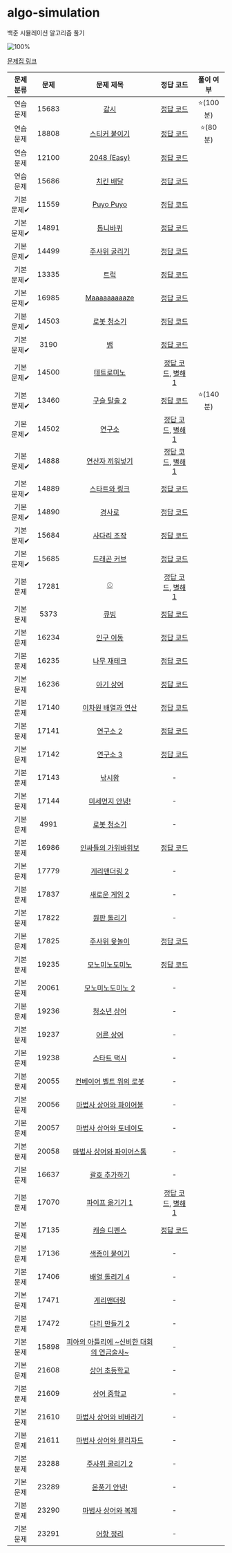 # algo-simulation
백준 시뮬레이션 알고리즘 풀기


![100%](https://progress-bar.dev/3/?scale=60&title=progress&width=250&color=babaca&suffix=/60)

[문제집 링크](https://www.acmicpc.net/workbook/view/7316)

| 문제 분류 | 문제 | 문제 제목 | 정답 코드 | 풀이 여부 |
| :--: | :--: | :--: | :--: | :--: |
| 연습 문제 | 15683 | [감시](https://www.acmicpc.net/problem/15683) | [정답 코드](../0x0D/solutions/15683.cpp) | ⭐️(100분) |
| 연습 문제 | 18808 | [스티커 붙이기](https://www.acmicpc.net/problem/18808) | [정답 코드](../0x0D/solutions/18808.cpp) | ⭐️(80분) |
| 연습 문제 | 12100 | [2048 (Easy)](https://www.acmicpc.net/problem/12100) | [정답 코드](../0x0D/solutions/12100.cpp) | |
| 연습 문제 | 15686 | [치킨 배달](https://www.acmicpc.net/problem/15686) | [정답 코드](../0x0D/solutions/15686.cpp) | |
| 기본 문제✔ | 11559 | [Puyo Puyo](https://www.acmicpc.net/problem/11559) | [정답 코드](../0x0D/solutions/11559.cpp) | |
| 기본 문제✔ | 14891 | [톱니바퀴](https://www.acmicpc.net/problem/14891) | [정답 코드](../0x0D/solutions/14891.cpp) | |
| 기본 문제✔ | 14499 | [주사위 굴리기](https://www.acmicpc.net/problem/14499) | [정답 코드](../0x0D/solutions/14499.cpp) | |
| 기본 문제✔ | 13335 | [트럭](https://www.acmicpc.net/problem/13335) | [정답 코드](../0x0D/solutions/13335.cpp) | |
| 기본 문제✔ | 16985 | [Maaaaaaaaaze](https://www.acmicpc.net/problem/16985) | [정답 코드](../0x0D/solutions/16985.cpp) | |
| 기본 문제✔ | 14503 | [로봇 청소기](https://www.acmicpc.net/problem/14503) | [정답 코드](../0x0D/solutions/14503.cpp) | |
| 기본 문제✔ | 3190 | [뱀](https://www.acmicpc.net/problem/3190) | [정답 코드](../0x0D/solutions/3190.cpp) | |
| 기본 문제✔ | 14500 | [테트로미노](https://www.acmicpc.net/problem/14500) | [정답 코드](../0x0D/solutions/14500.cpp), [별해 1](../0x0D/solutions/14500_1.cpp) ||
| 기본 문제✔ | 13460 | [구슬 탈출 2](https://www.acmicpc.net/problem/13460) | [정답 코드](../0x0D/solutions/13460.cpp) | ⭐️(140분) |
| 기본 문제✔ | 14502 | [연구소](https://www.acmicpc.net/problem/14502) | [정답 코드](../0x0D/solutions/14502.cpp), [별해 1](../0x0D/solutions/14502_1.cpp) | |
| 기본 문제✔ | 14888 | [연산자 끼워넣기](https://www.acmicpc.net/problem/14888) | [정답 코드](../0x0D/solutions/14888.cpp), [별해 1](../0x0D/solutions/14888_1.cpp) | |
| 기본 문제✔ | 14889 | [스타트와 링크](https://www.acmicpc.net/problem/14889) | [정답 코드](../0x0D/solutions/14889.cpp) | |
| 기본 문제✔ | 14890 | [경사로](https://www.acmicpc.net/problem/14890) | [정답 코드](../0x0D/solutions/14890.cpp) | |
| 기본 문제✔ | 15684 | [사다리 조작](https://www.acmicpc.net/problem/15684) | [정답 코드](../0x0D/solutions/15684.cpp) | |
| 기본 문제✔ | 15685 | [드래곤 커브](https://www.acmicpc.net/problem/15685) | [정답 코드](../0x0D/solutions/15685.cpp) | |
| 기본 문제 | 17281 | [⚾](https://www.acmicpc.net/problem/17281) | [정답 코드](../0x0D/solutions/17281.cpp), [별해 1](../0x0D/solutions/17281_1.cpp) | |
| 기본 문제 | 5373 | [큐빙](https://www.acmicpc.net/problem/5373) | [정답 코드](../0x0D/solutions/5373.cpp) | |
| 기본 문제 | 16234 | [인구 이동](https://www.acmicpc.net/problem/16234) | [정답 코드](../0x0D/solutions/16234.cpp) | |
| 기본 문제 | 16235 | [나무 재테크](https://www.acmicpc.net/problem/16235) | [정답 코드](../0x0D/solutions/16235.cpp) | |
| 기본 문제 | 16236 | [아기 상어](https://www.acmicpc.net/problem/16236) | [정답 코드](../0x0D/solutions/16236.cpp) | |
| 기본 문제 | 17140 | [이차원 배열과 연산](https://www.acmicpc.net/problem/17140) | [정답 코드](../0x0D/solutions/17140.cpp) | |
| 기본 문제 | 17141 | [연구소 2](https://www.acmicpc.net/problem/17141) | [정답 코드](../0x0D/solutions/17141.cpp) | |
| 기본 문제 | 17142 | [연구소 3](https://www.acmicpc.net/problem/17142) | [정답 코드](../0x0D/solutions/17142.cpp) | |
| 기본 문제 | 17143 | [낚시왕](https://www.acmicpc.net/problem/17143) | - | |
| 기본 문제 | 17144 | [미세먼지 안녕!](https://www.acmicpc.net/problem/17144) | - | |
| 기본 문제 | 4991 | [로봇 청소기](https://www.acmicpc.net/problem/4991) | - | |
| 기본 문제 | 16986 | [인싸들의 가위바위보](https://www.acmicpc.net/problem/16986) | [정답 코드](../0x0D/solutions/16986.cpp) | |
| 기본 문제 | 17779 | [게리맨더링 2](https://www.acmicpc.net/problem/17779) | - | |
| 기본 문제 | 17837 | [새로운 게임 2](https://www.acmicpc.net/problem/17837) | - | |
| 기본 문제 | 17822 | [원판 돌리기](https://www.acmicpc.net/problem/17822) | - | |
| 기본 문제 | 17825 | [주사위 윷놀이](https://www.acmicpc.net/problem/17825) | [정답 코드](../0x0D/solutions/17825.cpp) | |
| 기본 문제 | 19235 | [모노미노도미노](https://www.acmicpc.net/problem/19235) | [정답 코드](../0x0D/solutions/19235.cpp) | |
| 기본 문제 | 20061 | [모노미노도미노 2](https://www.acmicpc.net/problem/20061) | - | |
| 기본 문제 | 19236 | [청소년 상어](https://www.acmicpc.net/problem/19236) | - | |
| 기본 문제 | 19237 | [어른 상어](https://www.acmicpc.net/problem/19237) | - | |
| 기본 문제 | 19238 | [스타트 택시](https://www.acmicpc.net/problem/19238) | - | |
| 기본 문제 | 20055 | [컨베이어 벨트 위의 로봇](https://www.acmicpc.net/problem/20055) | - | |
| 기본 문제 | 20056 | [마법사 상어와 파이어볼](https://www.acmicpc.net/problem/20056) | - | |
| 기본 문제 | 20057 | [마법사 상어와 토네이도](https://www.acmicpc.net/problem/20057) | - | |
| 기본 문제 | 20058 | [마법사 상어와 파이어스톰](https://www.acmicpc.net/problem/20058) | - | |
| 기본 문제 | 16637 | [괄호 추가하기](https://www.acmicpc.net/problem/16637) | - | |
| 기본 문제 | 17070 | [파이프 옮기기 1](https://www.acmicpc.net/problem/17070) | [정답 코드](../0x0D/solutions/17070.cpp), [별해 1](../0x0D/solutions/17070_1.cpp) | |
| 기본 문제 | 17135 | [캐슬 디펜스](https://www.acmicpc.net/problem/17135) | [정답 코드](../0x0D/solutions/17135.cpp) | |
| 기본 문제 | 17136 | [색종이 붙이기](https://www.acmicpc.net/problem/17136) | - | |
| 기본 문제 | 17406 | [배열 돌리기 4](https://www.acmicpc.net/problem/17406) | - | |
| 기본 문제 | 17471 | [게리맨더링](https://www.acmicpc.net/problem/17471) | - | |
| 기본 문제 | 17472 | [다리 만들기 2](https://www.acmicpc.net/problem/17472) | - | |
| 기본 문제 | 15898 | [피아의 아틀리에 ~신비한 대회의 연금술사~](https://www.acmicpc.net/problem/15898) | - | |
| 기본 문제 | 21608 | [상어 초등학교](https://www.acmicpc.net/problem/21608) | - | |
| 기본 문제 | 21609 | [상어 중학교](https://www.acmicpc.net/problem/21609) | - | |
| 기본 문제 | 21610 | [마법사 상어와 비바라기](https://www.acmicpc.net/problem/21610) | - | |
| 기본 문제 | 21611 | [마법사 상어와 블리자드](https://www.acmicpc.net/problem/21611) | - | |
| 기본 문제 | 23288 | [주사위 굴리기 2](https://www.acmicpc.net/problem/23288) | - | |
| 기본 문제 | 23289 | [온풍기 안녕!](https://www.acmicpc.net/problem/23289) | - | |
| 기본 문제 | 23290 | [마법사 상어와 복제](https://www.acmicpc.net/problem/23290) | - | |
| 기본 문제 | 23291 | [어항 정리](https://www.acmicpc.net/problem/23291) | - | |
